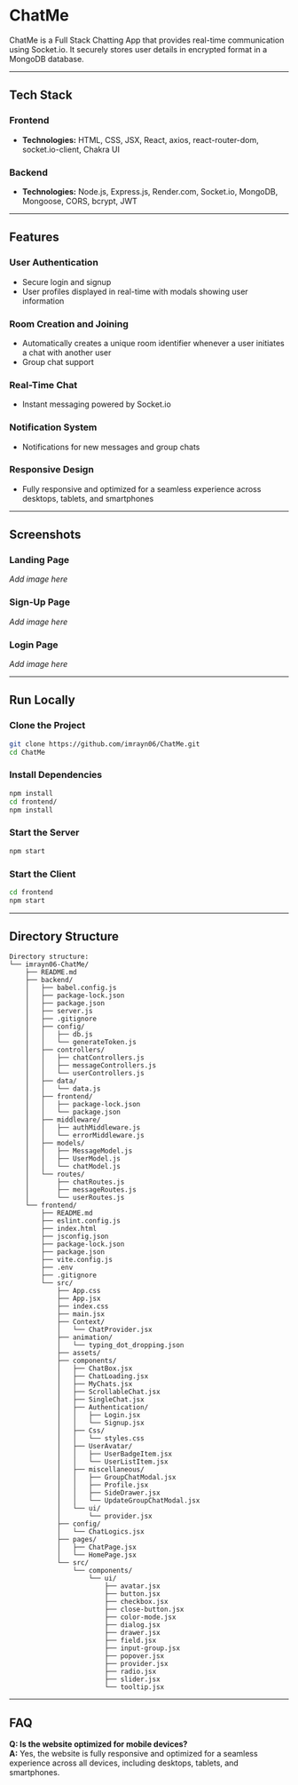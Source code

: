# ChatMe

ChatMe is a Full Stack Chatting App that provides real-time communication using Socket.io. It securely stores user details in encrypted format in a MongoDB database.

---

## Tech Stack

### Frontend
- **Technologies:** HTML, CSS, JSX, React, axios, react-router-dom, socket.io-client, Chakra UI

### Backend
- **Technologies:** Node.js, Express.js, Render.com, Socket.io, MongoDB, Mongoose, CORS, bcrypt, JWT

---

## Features

### User Authentication
- Secure login and signup
- User profiles displayed in real-time with modals showing user information

### Room Creation and Joining
- Automatically creates a unique room identifier whenever a user initiates a chat with another user
- Group chat support

### Real-Time Chat
- Instant messaging powered by Socket.io

### Notification System
- Notifications for new messages and group chats

### Responsive Design
- Fully responsive and optimized for a seamless experience across desktops, tablets, and smartphones

---

## Screenshots

### Landing Page
*Add image here*

### Sign-Up Page
*Add image here*

### Login Page
*Add image here*

---

## Run Locally

### Clone the Project
```bash
git clone https://github.com/imrayn06/ChatMe.git
cd ChatMe
```

### Install Dependencies
```bash
npm install
cd frontend/
npm install
```

### Start the Server
```bash
npm start
```

### Start the Client
```bash
cd frontend
npm start
```

---

## Directory Structure

```plaintext
Directory structure:
└── imrayn06-ChatMe/
    ├── README.md
    ├── backend/
    │   ├── babel.config.js
    │   ├── package-lock.json
    │   ├── package.json
    │   ├── server.js
    │   ├── .gitignore
    │   ├── config/
    │   │   ├── db.js
    │   │   └── generateToken.js
    │   ├── controllers/
    │   │   ├── chatControllers.js
    │   │   ├── messageControllers.js
    │   │   └── userControllers.js
    │   ├── data/
    │   │   └── data.js
    │   ├── frontend/
    │   │   ├── package-lock.json
    │   │   └── package.json
    │   ├── middleware/
    │   │   ├── authMiddleware.js
    │   │   └── errorMiddleware.js
    │   ├── models/
    │   │   ├── MessageModel.js
    │   │   ├── UserModel.js
    │   │   └── chatModel.js
    │   └── routes/
    │       ├── chatRoutes.js
    │       ├── messageRoutes.js
    │       └── userRoutes.js
    └── frontend/
        ├── README.md
        ├── eslint.config.js
        ├── index.html
        ├── jsconfig.json
        ├── package-lock.json
        ├── package.json
        ├── vite.config.js
        ├── .env
        ├── .gitignore
        └── src/
            ├── App.css
            ├── App.jsx
            ├── index.css
            ├── main.jsx
            ├── Context/
            │   └── ChatProvider.jsx
            ├── animation/
            │   └── typing_dot_dropping.json
            ├── assets/
            ├── components/
            │   ├── ChatBox.jsx
            │   ├── ChatLoading.jsx
            │   ├── MyChats.jsx
            │   ├── ScrollableChat.jsx
            │   ├── SingleChat.jsx
            │   ├── Authentication/
            │   │   ├── Login.jsx
            │   │   └── Signup.jsx
            │   ├── Css/
            │   │   └── styles.css
            │   ├── UserAvatar/
            │   │   ├── UserBadgeItem.jsx
            │   │   └── UserListItem.jsx
            │   ├── miscellaneous/
            │   │   ├── GroupChatModal.jsx
            │   │   ├── Profile.jsx
            │   │   ├── SideDrawer.jsx
            │   │   └── UpdateGroupChatModal.jsx
            │   └── ui/
            │       └── provider.jsx
            ├── config/
            │   └── ChatLogics.jsx
            ├── pages/
            │   ├── ChatPage.jsx
            │   └── HomePage.jsx
            └── src/
                └── components/
                    └── ui/
                        ├── avatar.jsx
                        ├── button.jsx
                        ├── checkbox.jsx
                        ├── close-button.jsx
                        ├── color-mode.jsx
                        ├── dialog.jsx
                        ├── drawer.jsx
                        ├── field.jsx
                        ├── input-group.jsx
                        ├── popover.jsx
                        ├── provider.jsx
                        ├── radio.jsx
                        ├── slider.jsx
                        └── tooltip.jsx

```

---

## FAQ

**Q: Is the website optimized for mobile devices?**  
**A:** Yes, the website is fully responsive and optimized for a seamless experience across all devices, including desktops, tablets, and smartphones.

